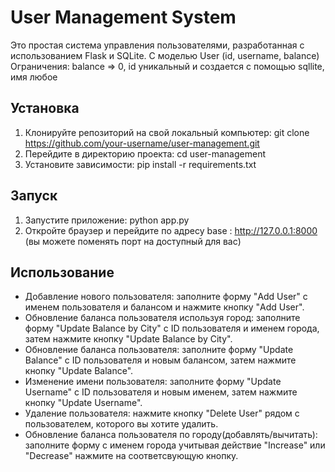 # User Management System

Это простая система управления пользователями, разработанная с использованием Flask и SQLite.
С моделью User (id, username, balance)
Ограничения: balance => 0, id уникальный и создается с помощью sqllite, имя любое

## Установка

1. Клонируйте репозиторий на свой локальный компьютер:
  git clone https://github.com/your-username/user-management.git
2. Перейдите в директорию проекта:
  cd user-management
3. Установите зависимости:
  pip install -r requirements.txt

## Запуск

1. Запустите приложение:
   python app.py
2. Откройте браузер и перейдите по адресу
     base : http://127.0.0.1:8000 (вы можете поменять порт на доступный для вас)
   
## Использование

- Добавление нового пользователя: заполните форму "Add User" с именем пользователя и балансом и нажмите кнопку "Add User".
- Обновление баланса пользователя используя город: заполните форму "Update Balance by City" с ID пользователя и именем города, затем нажмите кнопку "Update Balance by City".
- Обновление баланса пользователя: заполните форму "Update Balance" с ID пользователя и новым балансом, затем нажмите кнопку "Update Balance".
- Изменение имени пользователя: заполните форму "Update Username" с ID пользователя и новым именем, затем нажмите кнопку "Update Username".
- Удаление пользователя: нажмите кнопку "Delete User" рядом с пользователем, которого вы хотите удалить.
- Обновление баланса пользователя по городу(добавлять/вычитать): заполните форму с именем города учитывая действие "Increase" или "Decrease" нажмите на соответсвующую кнопку.
